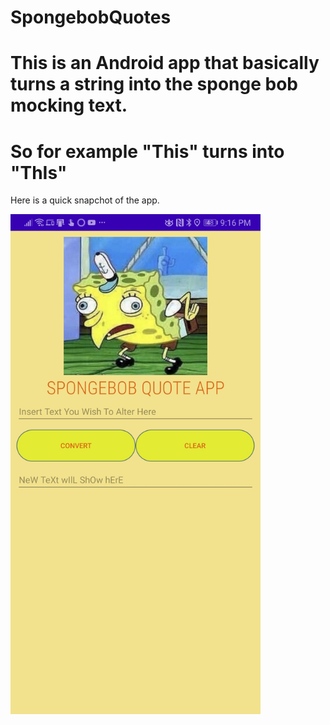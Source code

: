 # SpongebobQuotes
# This is an Android app that basically turns a string into the sponge bob mocking text.
# So for example "This" turns into "ThIs"

Here is a quick snapchot of the app.

<img src="Images/App%20Image.jpg" width="400">
